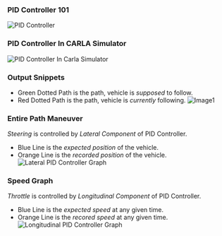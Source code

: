 
### PID Controller 101
![PID Controller](https://github.com/shivanshu1641/Drive.AI/blob/main/Explaination%20+%20Results/1.%20PID%20Controller/PID%20Controller.png?raw=true)

### PID Controller In CARLA Simulator 
![PID Controller In Carla Simulator](https://github.com/shivanshu1641/Drive.AI/blob/main/Explaination%20+%20Results/1.%20PID%20Controller/PID%20Controller%20in%20Carla%20Simulator.png?raw=true)

### Output Snippets
* Green Dotted Path is the path, vehicle is *supposed* to follow.
* Red Dotted Path is the path, vehicle is *currently* following.
![Image1](https://github.com/shivanshu1641/Drive.AI/blob/main/Explaination%20+%20Results/1.%20PID%20Controller/Result1.jpg?raw=true)

### Entire Path Maneuver
*Steering* is controlled by *Lateral Component* of PID Controller.
* Blue Line is the *expected position* of the vehicle.
* Orange Line is the *recorded position* of the vehicle.
![Lateral PID Controller Graph](https://github.com/shivanshu1641/Drive.AI/blob/main/Explaination%20+%20Results/1.%20PID%20Controller/Result3.png?raw=true)

### Speed Graph
*Throttle* is controlled by *Longitudinal Component* of PID Controller.
* Blue Line is the *expected speed* at any given time.
* Orange Line is the *recored speed* at any given time.
![Longitudinal PID Controller Graph](https://github.com/shivanshu1641/Drive.AI/blob/main/Explaination%20+%20Results/1.%20PID%20Controller/Result4.png?raw=true)